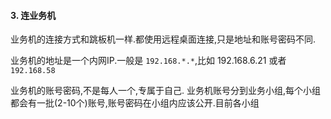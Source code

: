 
#### 3. 连业务机
业务机的连接方式和跳板机一样.都使用远程桌面连接,只是地址和账号密码不同.

业务机的地址是一个内网IP.一般是 `192.168.*.*`,比如 192.168.6.21 或者 `192.168.58`  

业务机的账号密码,不是每人一个,专属于自己.
业务机账号分到业务小组,每个小组都会有一批(2-10个)账号,账号密码在小组内应该公开.目前各小组

